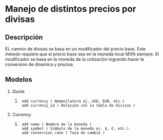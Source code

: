 # Manejo de distintos precios por divisas

## Descripción
EL camnio de divisas se basa en un modificador del precio base.
Este metodo requiere que el precio base sea en la moneda local MXN siempre.
El modificador se basa en la moneda de la cotización
logrando hacer la conversion de dinamica y precisa.

## Modelos

1. Quote 
    1. ``` 
        add currency ( Nomenclatura ej. USD, EUR, etc.)
        add currency_id ( Relacion con la tabla de divisas )
        ```  
2. Currency
    1. ```
        add name ( Nombre de la moneda )
        add symbol ( Simbolo de la moneda ej. $, €, etc.)
        add conversion_rate ( Tasa de cambio )
        ```